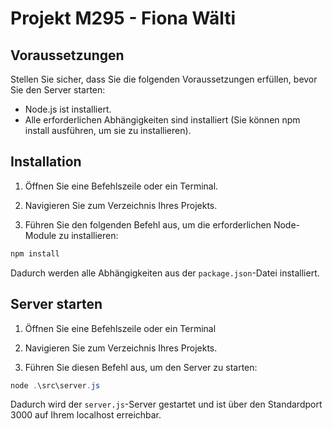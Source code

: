 # Projekt M295 - Fiona Wälti

## Voraussetzungen

Stellen Sie sicher, dass Sie die folgenden Voraussetzungen erfüllen, bevor Sie den Server starten:

* Node.js ist installiert.
* Alle erforderlichen Abhängigkeiten sind installiert (Sie können npm install ausführen, um sie zu installieren).

## Installation

1. Öffnen Sie eine Befehlszeile oder ein Terminal.

2. Navigieren Sie zum Verzeichnis Ihres Projekts.

3. Führen Sie den folgenden Befehl aus, um die erforderlichen Node-Module zu installieren:

```powershell
npm install
```

Dadurch werden alle Abhängigkeiten aus der `package.json`-Datei installiert.

## Server starten

1. Öffnen Sie eine Befehlszeile oder ein Terminal

2. Navigieren Sie zum Verzeichnis Ihres Projekts.

3. Führen Sie diesen Befehl aus, um den Server zu starten:

```powershell
node .\src\server.js
```

Dadurch wird der `server.js`-Server gestartet und ist über den Standardport 3000 auf Ihrem localhost erreichbar.